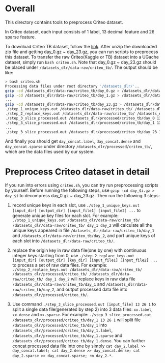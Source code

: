 # Overall

This directory contains tools to preprocess Criteo dataset.

In Criteo dataset, each input consists of 1 label, 13 decimal feature and 26 sparse feature.

To download Criteo TB dataset, follow the [link](https://ailab.criteo.com/download-criteo-1tb-click-logs-dataset/). After unzip the downloaded zip file and getting day_0.gz ~ day_23.gz, you can run scripts to preprocess this dataset. To transfer the raw Criteo(Kaggle or TB) dataset into a UGache dataset, simply run `bash criteo.sh`. Note that day_0.gz ~ day_23.gz should be placed under `/datasets_dlr/data-raw/criteo_tb/`. The output should be like:
```bash
> bash criteo.sh
Processing data files under root directory '/datasets_dlr/'..
gzip -cd /datasets_dlr/data-raw/criteo_tb/day_0.gz > /datasets_dlr/data-raw/criteo_tb/day_0...
gzip -cd /datasets_dlr/data-raw/criteo_tb/day_1.gz > /datasets_dlr/data-raw/criteo_tb/day_1...
...
gzip -cd /datasets_dlr/data-raw/criteo_tb/day_23.gz > /datasets_dlr/data-raw/criteo_tb/day_23...
./step_1_unique_keys.out /datasets_dlr/data-raw/criteo_tb/ /datasets_dlr/data-raw/criteo_tb/ day_0 day_1 ... day_23 ...
./step_2_replace_keys.out /datasets_dlr/data-raw/criteo_tb/ /datasets_dlr/processed/criteo_tb/ /datasets_dlr/data-raw/criteo_tb/ day_0 day_1 ... day_23...
./step_3_slice_processed.out /datasets_dlr/processed/criteo_tb/day_0 13 26 1 ...
./step_3_slice_processed.out /datasets_dlr/processed/criteo_tb/day_1 13 26 1 ...
...
./step_3_slice_processed.out /datasets_dlr/processed/criteo_tb/day_23 13 26 1 ...
```
And finally you should get `day_concat.label`, `day_concat.dense` and `day_concat.sparse` under directory `/datasets_dlr/processed/criteo_tb/`, which are the data files used by our system.

# Preprocess Criteo dataset in detail

If you run into errors using `criteo.sh`, you can try run preprocessing scripts by yourself. Before running the following steps, use `gzip -cd day_$i.gz > day_$i` to decompress day_0.gz ~ day_23.gz. Then run the following 3 steps:

1. record unique keys in each slot, use `./step_1_unique_keys.out [input_dir] [output_dir] [input_file1] [input_file2] ...` to generate unique key files for each slot. 
For example: `./step_1_unique_keys.out /datasets_dlr/data-raw/criteo_tb/ /datasets_dlr/data-raw/criteo_tb/ day_1 day_2` will calculate all the  unique keys appeared in file `/datasets_dlr/data-raw/criteo_tb/day_1` and `/datasets_dlr/data-raw/criteo_tb/day_2`, and port unique keys of each slot into `/datasets_dlr/data-raw/criteo_tb/`.

2. replace the origin key in raw data file(one by one) with continuous integer keys starting from 0, use `./step_2_replace_keys.out [input_dir] [output_dir] [key_dir] [input_file1] [input_file2] ...` to process a set of raw data files. 
For example: `./step_2_replace_keys.out /datasets_dlr/data-raw/criteo_tb/ /datasets_dlr/processed/criteo_tb/ /datasets_dlr/data-raw/criteo_tb/ day_1 day_2` will replace keys in raw data file `/datasets_dlr/data-raw/criteo_tb/day_1` and `/datasets_dlr/data-raw/criteo_tb/day_2`, and output processed data file into `/datasets_dlr/processed/criteo_tb/`.

3. Use command `./step_3_slice_processed.out [input_file] 13 26 1` to split a single data file(generated by step 2) into 3 data files: `xx.label`, `xx.dense` and `xx.sparse`. For example: `./step_3_slice_processed.out /datasets_dlr/processed/criteo_tb/day_1 13 26 1` will split file `/datasets_dlr/processed/criteo_tb/day_1` into `/datasets_dlr/processed/criteo_tb/day_1.label`, `/datasets_dlr/processed/criteo_tb/day_1.sparse` and `/datasets_dlr/processed/criteo_tb/day_1.dense`.
You can further concat processed data file into one by simply `cat day_2.label >> day_concat.label; cat day_2.dense >> day_concat.dense; cat day_2.sparse >> day_concat.sparse; rm day_2.*`.


